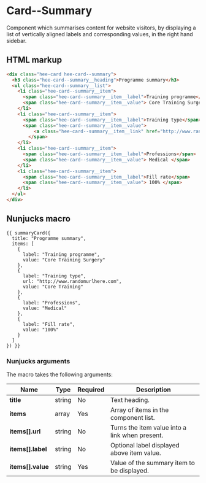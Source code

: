 # Card--Summary

Component which summarises content for website visitors, by displaying a list of vertically aligned labels and corresponding values, in the right hand sidebar.

## HTML markup
```html
<div class="hee-card hee-card--summary">
  <h3 class="hee-card--summary__heading">Programme summary</h3>
  <ul class="hee-card--summary__list">
    <li class="hee-card--summary__item">
      <span class="hee-card--summary__item__label">Training programme</span>
      <span class="hee-card--summary__item__value"> Core Training Surgery </span>
    </li>
    <li class="hee-card--summary__item">
      <span class="hee-card--summary__item__label">Training type</span>
      <span class="hee-card--summary__item__value">
          <a class="hee-card--summary__item__link" href="http://www.randomurlhere.com">Core Training</a>
        </span>
    </li>
    <li class="hee-card--summary__item">
      <span class="hee-card--summary__item__label">Professions</span>
      <span class="hee-card--summary__item__value"> Medical </span>
    </li>
    <li class="hee-card--summary__item">
      <span class="hee-card--summary__item__label">Fill rate</span>
      <span class="hee-card--summary__item__value"> 100% </span>
    </li>
  </ul>
</div>
```

## Nunjucks macro
```
{{ summaryCard({
  title: "Programme summary",
  items: [
    {
      label: "Training programme",
      value: "Core Training Surgery"
    },
    {
      label: "Training type",
      url: "http://www.randomurlhere.com",
      value: "Core Training"
    },
    {
      label: "Professions",
      value: "Medical"
    },
    {
      label: "Fill rate",
      value: "100%"
    }
  ]
}) }}
```

### Nunjucks arguments

The macro takes the following arguments:

| Name              | Type     | Required | Description                                    |
|-------------------|----------|----------|------------------------------------------------|
| **title**         | string   | No       | Text heading.                                  |
| **items**         | array    | Yes      | Array of items in the component list.          |
| **items[].url**   | string   | No       | Turns the item value into a link when present. |
| **items[].label** | string   | No       | Optional label displayed above item value.     |
| **items[].value** | string   | Yes      | Value of the summary item to be displayed.     |

